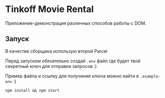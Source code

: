 # Tinkoff Movie Rental
Приложение-демонстрация различных способов работы с DOM.

## Запуск

В качестве сборщика использую второй Parcel

Перед запуском обязательно создай `.env` файл где будет твой секретный ключ для отправки запросов :)

Пример файла и ссылку для получения ключа можно найти в `.example-env` :)

```
npm install && npm start
```

